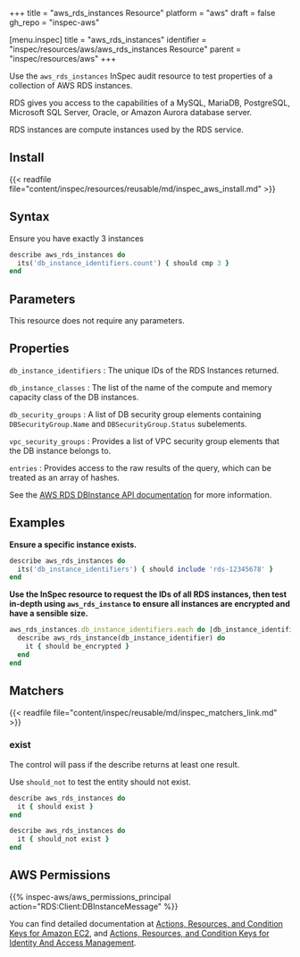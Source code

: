 +++
title = "aws_rds_instances Resource"
platform = "aws"
draft = false
gh_repo = "inspec-aws"

[menu.inspec]
title = "aws_rds_instances"
identifier = "inspec/resources/aws/aws_rds_instances Resource"
parent = "inspec/resources/aws"
+++

Use the `aws_rds_instances` InSpec audit resource to test properties of a collection of AWS RDS instances.

RDS gives you access to the capabilities of a MySQL, MariaDB, PostgreSQL, Microsoft SQL Server, Oracle, or Amazon Aurora database server.

RDS instances are compute instances used by the RDS service.

## Install

{{< readfile file="content/inspec/resources/reusable/md/inspec_aws_install.md" >}}

## Syntax

Ensure you have exactly 3 instances

```ruby
describe aws_rds_instances do
  its('db_instance_identifiers.count') { should cmp 3 }
end
```

## Parameters

This resource does not require any parameters.

## Properties

`db_instance_identifiers`
: The unique IDs of the RDS Instances returned.

`db_instance_classes`
: The list of the name of the compute and memory capacity class of the DB instances.

`db_security_groups`
: A list of DB security group elements containing `DBSecurityGroup.Name` and `DBSecurityGroup.Status` subelements.

`vpc_security_groups`
: Provides a list of VPC security group elements that the DB instance belongs to.

`entries`
: Provides access to the raw results of the query, which can be treated as an array of hashes.

See the [AWS RDS DBInstance API documentation](https://docs.aws.amazon.com/AmazonRDS/latest/APIReference/API_DBInstance.html) for more information.

## Examples

**Ensure a specific instance exists.**

```ruby
describe aws_rds_instances do
  its('db_instance_identifiers') { should include 'rds-12345678' }
end
```

**Use the InSpec resource to request the IDs of all RDS instances, then test in-depth using `aws_rds_instance` to ensure all instances are encrypted and have a sensible size.**

```ruby
aws_rds_instances.db_instance_identifiers.each do |db_instance_identifier|
  describe aws_rds_instance(db_instance_identifier) do
    it { should be_encrypted }
  end
end
```

## Matchers

{{< readfile file="content/inspec/reusable/md/inspec_matchers_link.md" >}}

### exist

The control will pass if the describe returns at least one result.

Use `should_not` to test the entity should not exist.

```ruby
describe aws_rds_instances do
  it { should exist }
end
```

```ruby
describe aws_rds_instances do
  it { should_not exist }
end
```

## AWS Permissions

{{% inspec-aws/aws_permissions_principal action="RDS:Client:DBInstanceMessage" %}}

You can find detailed documentation at [Actions, Resources, and Condition Keys for Amazon EC2](https://docs.aws.amazon.com/IAM/latest/UserGuide/list_amazonec2.html), and [Actions, Resources, and Condition Keys for Identity And Access Management](https://docs.aws.amazon.com/IAM/latest/UserGuide/list_identityandaccessmanagement.html).
